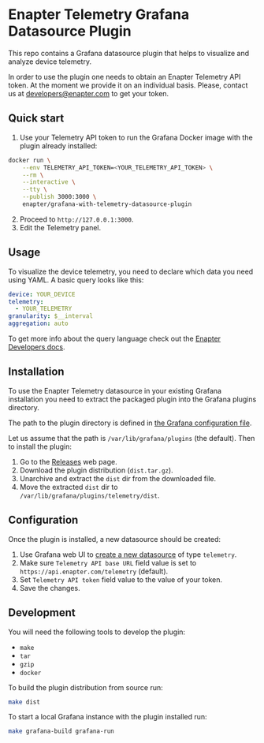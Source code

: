# Enapter Telemetry Grafana Datasource Plugin

This repo contains a Grafana datasource plugin that helps to visualize and
analyze device telemetry.

In order to use the plugin one needs to obtain an Enapter Telemetry API token.
At the moment we provide it on an individual basis. Please, contact us at
[developers@enapter.com](mailto:developers@enapter.com) to get your token.

## Quick start

1. Use your Telemetry API token to run the Grafana Docker image with the plugin
   already installed:

```bash
docker run \
	--env TELEMETRY_API_TOKEN=<YOUR_TELEMETRY_API_TOKEN> \
	--rm \
	--interactive \
	--tty \
	--publish 3000:3000 \
	enapter/grafana-with-telemetry-datasource-plugin
```

2. Proceed to `http://127.0.0.1:3000`.
3. Edit the Telemetry panel.

## Usage

To visualize the device telemetry, you need to declare which data you need
using YAML. A basic query looks like this:

```yaml
device: YOUR_DEVICE
telemetry:
  - YOUR_TELEMETRY
granularity: $__interval
aggregation: auto
```

To get more info about the query language check out the [Enapter Developers
docs](https://developers.enapter.com).

## Installation

To use the Enapter Telemetry datasource in your existing Grafana installation
you need to extract the packaged plugin into the Grafana plugins directory.

The path to the plugin directory is defined in [the Grafana configuration
file](https://grafana.com/docs/grafana/latest/administration/configuration/#plugins).

Let us assume that the path is `/var/lib/grafana/plugins` (the default). Then
to install the plugin:

1. Go to the
   [Releases](https://github.com/Enapter/telemetry-grafana-datasource-plugin/releases)
   web page.
2. Download the plugin distribution (`dist.tar.gz`).
3. Unarchive and extract the `dist` dir from the downloaded file.
4. Move the extracted `dist` dir to `/var/lib/grafana/plugins/telemetry/dist`.

## Configuration

Once the plugin is installed, a new datasource should be created:

1. Use Grafana web UI to [create a new
   datasource](https://grafana.com/docs/grafana/latest/datasources/add-a-data-source/)
   of type `telemetry`.
2. Make sure `Telemetry API base URL` field value is set to
   `https://api.enapter.com/telemetry` (default).
3. Set `Telemetry API token` field value to the value of your token.
4. Save the changes.

## Development

You will need the following tools to develop the plugin:

- `make`
- `tar`
- `gzip`
- `docker`

To build the plugin distribution from source run:

```bash
make dist
```

To start a local Grafana instance with the plugin installed run:

```bash
make grafana-build grafana-run
```
